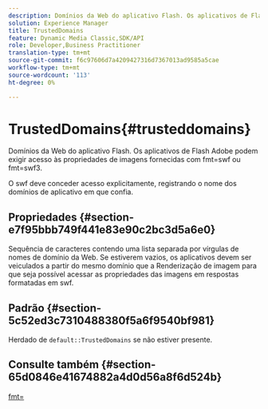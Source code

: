 ```yaml
---
description: Domínios da Web do aplicativo Flash. Os aplicativos de Flash Adobe podem exigir acesso às propriedades de imagens fornecidas com fmt=swf ou fmt=swf3.
solution: Experience Manager
title: TrustedDomains
feature: Dynamic Media Classic,SDK/API
role: Developer,Business Practitioner
translation-type: tm+mt
source-git-commit: f6c97606d7a4209427316d7367013ad9585a5cae
workflow-type: tm+mt
source-wordcount: '113'
ht-degree: 0%

---
```



# TrustedDomains{#trusteddomains}

Domínios da Web do aplicativo Flash. Os aplicativos de Flash Adobe podem exigir acesso às propriedades de imagens fornecidas com fmt=swf ou fmt=swf3.

O swf deve conceder acesso explicitamente, registrando o nome dos domínios de aplicativo em que confia.

## Propriedades {#section-e7f95bbb749f441e83e90c2bc3d5a6e0}

Sequência de caracteres contendo uma lista separada por vírgulas de nomes de domínio da Web. Se estiverem vazios, os aplicativos devem ser veiculados a partir do mesmo domínio que a Renderização de imagem para que seja possível acessar as propriedades das imagens em respostas formatadas em swf.

## Padrão {#section-5c52ed3c7310488380f5a6f9540bf981}

Herdado de `default::TrustedDomains` se não estiver presente.

## Consulte também {#section-65d0846e41674882a4d0d56a8f6d524b}

[fmt=](../../../../../is-api/http-ref/image-serving-api-ref/c-http-protocol-reference/c-command-reference/r-is-http-fmt.md#reference-cdf10043423b45ba9fe15157fb3ae37a)

